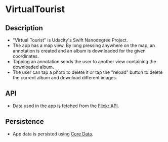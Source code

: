 # VirtualTourist

## Description
* "Virtual Tourist" is Udacity's Swift Nanodegree Project.
* The app has a map view. By long pressing anywhere on the map, an annotation is created and an album is downloaded for the given coordinates.
* Tapping an annotation sends the user to another view containing the downloaded album.
* The user can tap a photo to delete it or tap the "reload" button to delete the current album and download different images.


## API
* Data used in the app is fetched from the [Flickr API](https://www.flickr.com/services/api/).


## Persistence
* App data is persisted using [Core Data](https://developer.apple.com/documentation/coredata).
